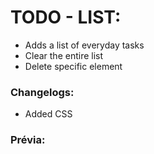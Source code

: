 # TODO - LIST:

- Adds a list of everyday tasks
- Clear the entire list
- Delete specific element

### Changelogs:

- Added CSS

### Prévia: